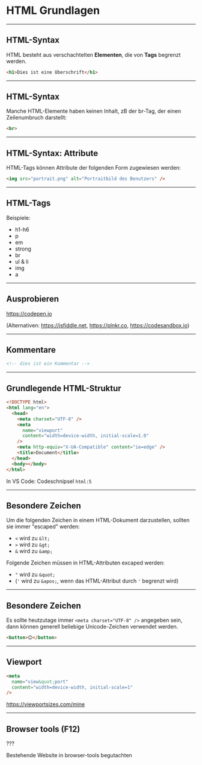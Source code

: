 # HTML Grundlagen

---

## HTML-Syntax

HTML besteht aus verschachtelten **Elementen**, die von **Tags** begrenzt werden.

```html
<h1>Dies ist eine Überschrift</h1>
```

---

## HTML-Syntax

Manche HTML-Elemente haben keinen Inhalt, zB der br-Tag, der einen Zeilenumbruch darstellt:

<!-- prettier-ignore -->
```html
<br>
```

---

## HTML-Syntax: Attribute

HTML-Tags können Attribute der folgenden Form zugewiesen werden:

```html
<img src="portrait.png" alt="Portraitbild des Benutzers" />
```

---

## HTML-Tags

Beispiele:

- h1-h6
- p
- em
- strong
- br
- ul & li
- img
- a

---

## Ausprobieren

https://codepen.io

(Alternativen: https://jsfiddle.net, https://plnkr.co, https://codesandbox.io)

---

## Kommentare

```html
<!-- dies ist ein Kommentar -->
```

---

## Grundlegende HTML-Struktur

```html
<!DOCTYPE html>
<html lang="en">
  <head>
    <meta charset="UTF-8" />
    <meta
      name="viewport"
      content="width=device-width, initial-scale=1.0"
    />
    <meta http-equiv="X-UA-Compatible" content="ie=edge" />
    <title>Document</title>
  </head>
  <body></body>
</html>
```

In VS Code: Codeschnipsel `html:5`

---

## Besondere Zeichen

Um die folgenden Zeichen in einem HTML-Dokument darzustellen, sollten sie immer "escaped" werden:

- `<` wird zu `&lt;`
- `>` wird zu `&gt;`
- `&` wird zu `&amp;`

Folgende Zeichen müssen in HTML-Attributen excaped werden:

- `"` wird zu `&quot;`
- (`'` wird zu `&apos;`, wenn das HTML-Attribut durch `'` begrenzt wird)

---

## Besondere Zeichen

Es sollte heutzutage immer `<meta charset="UTF-8" />` angegeben sein, dann können generell beliebige Unicode-Zeichen verwendet werden.

```html
<button>😊</button>
```

---

## Viewport

```html
<meta
  name="view&quot;port"
  content="width=device-width, initial-scale=1"
/>
```

https://viewportsizes.com/mine

---

## Browser tools (F12)

???

Bestehende Website in browser-tools begutachten
